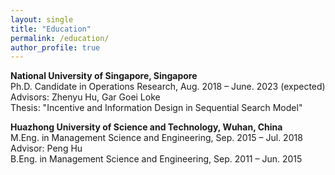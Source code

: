 ```yaml
---
layout: single
title: "Education"
permalink: /education/
author_profile: true
---
```


**National University of Singapore, Singapore**  
Ph.D. Candidate in Operations Research, Aug. 2018 – June. 2023 (expected)  
Advisors: Zhenyu Hu, Gar Goei Loke  
Thesis: "Incentive and Information Design in Sequential Search Model"  

**Huazhong University of Science and Technology, Wuhan, China**  
M.Eng. in Management Science and Engineering, Sep. 2015 – Jul. 2018  
Advisor: Peng Hu  
B.Eng. in Management Science and Engineering, Sep. 2011 – Jun. 2015  